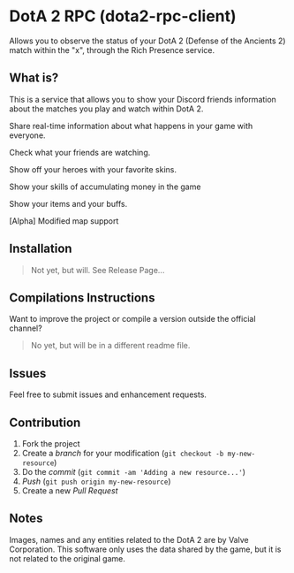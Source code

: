 # DotA 2 RPC (dota2-rpc-client)

Allows you to observe the status of your DotA 2 (Defense of the Ancients 2) match within the "x", through the Rich Presence service.

## What is?

This is a service that allows you to show your Discord friends information about the matches you play and watch within DotA 2.

Share real-time information about what happens in your game with everyone.

Check what your friends are watching.

Show off your heroes with your favorite skins.

Show your skills of accumulating money in the game

Show your items and your buffs.

\[Alpha\] Modified map support

## Installation

> Not yet, but will. See Release Page...

## Compilations Instructions

Want to improve the project or compile a version outside the official channel?

> No yet, but will be in a different readme file.

## Issues

Feel free to submit issues and enhancement requests.

## Contribution

1. Fork the project
2. Create a _branch_ for your modification (`git checkout -b my-new-resource`)
3. Do the _commit_ (`git commit -am 'Adding a new resource...'`)
4. _Push_ (`git push origin my-new-resource`)
5. Create a new _Pull Request_ 

## Notes

Images, names and any entities related to the DotA 2 are by Valve Corporation. This software only uses the data shared by the game, but it is not related to the original game.